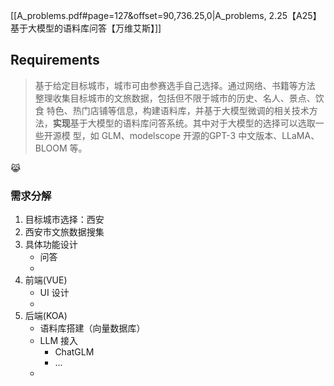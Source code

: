 [[A_problems.pdf#page=127&offset=90,736.25,0|A_problems, 2.25【A25】基于大模型的语料库问答【万维艾斯】]]
## Requirements

> 基于给定目标城市，城市可由参赛选手自己选择。通过网络、书籍等方法 整理收集目标城市的文旅数据，包括但不限于城市的历史、名人、景点、饮食 特色、热门店铺等信息，构建语料库，并基于大模型微调的相关技术方法，**实现**基于大模型的语料库问答系统。其中对于大模型的选择可以选取一些开源模 型，如 GLM、modelscope 开源的GPT-3 中文版本、LLaMA、BLOOM 等。

😹
### 需求分解

1. 目标城市选择：西安
2. 西安市文旅数据搜集
3. 具体功能设计
	+ 问答
	+ 
1. 前端(VUE)
	+ UI 设计
	+ 
2. 后端(KOA)
	+ 语料库搭建（向量数据库）
	+ LLM 接入
		+ ChatGLM
		+ ...
	+ 